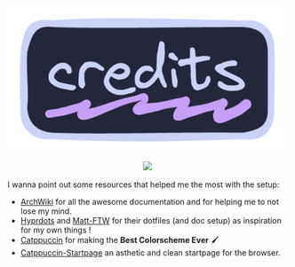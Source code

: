 <div align="center">
<a href="#"><img src="../media/dotfiles-credits.png"></a>
</div>

<div align="center">

<img src="https://raw.githubusercontent.com/catppuccin/catppuccin/main/assets/palette/macchiato.png" width="90%"/><br>

</div>

I wanna point out some resources that helped me the most with the setup:

- [ArchWiki](https://wiki.archlinux.org/) for all the awesome documentation and for helping me to not lose my mind.
- [Hyprdots](https://github.com/prasanthrangan/hyprdots) and [Matt-FTW](https://github.com/Matt-FTW/dotfiles) for their dotfiles (and doc setup) as inspiration for my own things ! 
- [Catppuccin](https://github.com/catppuccin/catppuccin) for making the **Best Colorscheme Ever** 🖌️
- [Catppuccin-Startpage](https://github.com/pivoshenko/catppuccin-startpage) an asthetic and clean startpage for the browser.
